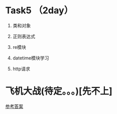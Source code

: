 
# Task5 **（2day）**


1. 类和对象

2. 正则表达式

3. re模块

4. datetime模块学习

5. http请求

# 飞机大战(待定。。。)[先不上]



[参考答案](./../参考答案)